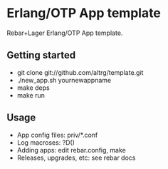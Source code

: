 Erlang/OTP App template
=======================

Rebar+Lager Erlang/OTP App template.

Getting started
---------------

* git clone git://github.com/altrg/template.git
* ./new_app.sh yournewappname
* make deps
* make run

Usage
-----

* App config files: priv/*.conf
* Log macroses: ?D()
* Adding apps: edit rebar.config,  make
* Releases, upgrades, etc: see rebar docs

